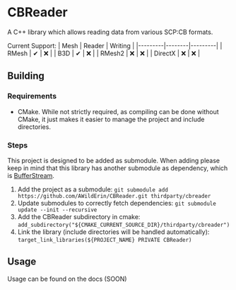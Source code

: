 # CBReader
A C++ library which allows reading data from various SCP:CB formats.

Current Support:
| Mesh    | Reader | Writing |
|---------|--------|---------|
| RMesh   | ✔     | ❌      |
| B3D     | ✔     | ❌      |
| RMesh2  | ❌    | ❌      |
| DirectX | ❌    | ❌      |

## Building
### Requirements
- CMake. While not strictly required, as compiling can be done without CMake, it just makes it easier to manage the project and include directories.

### Steps
This project is designed to be added as submodule. When adding please keep in mind that this library has another submodule as dependency, which is [BufferStream](https://github.com/craftablescience/BufferStream).

1. Add the project as a submodule: 
    `git submodule add https://github.com/AWildErin/CBReader.git thirdparty/cbreader`
2. Update submodules to correctly fetch dependencies: 
    `git submodule update --init --recursive`
3. Add the CBReader subdirectory in cmake: 
    `add_subdirectory("${CMAKE_CURRENT_SOURCE_DIR}/thirdparty/cbreader")`
4. Link the library (include directories will be handled automatically): 
    `target_link_libraries(${PROJECT_NAME} PRIVATE CBReader)`

## Usage
Usage can be found on the docs (SOON)
